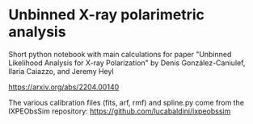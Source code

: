 # Unbinned X-ray polarimetric analysis
Short python notebook with main calculations for paper "Unbinned Likelihood Analysis for X-ray Polarization" by Denis González-Caniulef, Ilaria Caiazzo, and Jeremy Heyl

https://arxiv.org/abs/2204.00140

The various calibration files (fits, arf, rmf) and spline.py come from the IXPEObsSim repository: https://github.com/lucabaldini/ixpeobssim
